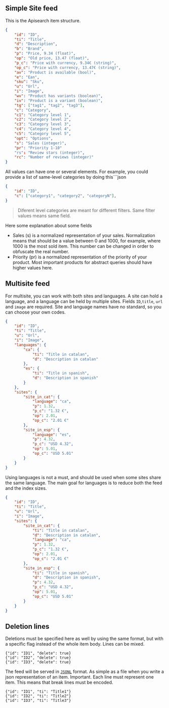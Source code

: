 ## Simple Site feed

This is the Apisearch item structure.

```json
{
    "id": "ID",
    "ti": "Title",
    "d": "Description",
    "b": "Brand",
    "p": "Price, 9.34 (float)",
    "op": "Old price, 13.47 (float)",
    "p_c": "Price with currency, 9.34€ (string)",
    "op_c": "Price with currency, 13.47€ (string)",
    "av": "Product is available (bool)",
    "e": "Ean",
    "sku": "Sku",
    "u": "Url",
    "i": "Image",
    "wv": "Product has variants (boolean)",
    "iv": "Product is a variant (boolean)",
    "tg": ["tag1", "tag2", "tag3"],
    "c": "Category",
    "c1": "Category level 1",
    "c2": "Category level 2",
    "c3": "Category level 3",
    "c4": "Category level 4",
    "c5": "Category level 5",
    "opt": "Options",
    "s": "Sales (integer)",
    "pr": "Priority 1-10"
    "rs": "Review stars (integer)",
    "rc": "Number of reviews (integer)"
}
```

All values can have one or several elements. For example, you could provide a list of same-level categories by doing this```json

```json
{
    "id": "ID",
    "c": ["category1", "category2", "categoryN"],
}
```

> Diferent level categories are meant for different filters. Same filter values means same field.

Here some explanation about some fields

- Sales (s) is a normalized representation of your sales. Normalization means that should be a value between 0 and 1000, for example, where 1000 is the most sold item. This number can be changed in order to obfuscate the real number.
- Priority (pr) is a normalized representation of the priority of your product. Most important products for abstract queries should have higher values here.

## Multisite feed

For multisite, you can work with both sites and languages. A site can hold a
language, and a language can be held by multiple sites. Fields `ID`,`title`,
`url` and `image` are required. Site and language names have no standard,
so you can choose your own codes.

```json
{
    "id": "ID",
    "ti": "Title",
    "u": "Url",
    "i": "Image",
    "languages": {
        "ca": {
            "ti": "Title in catalan",
            "d": "Description in catalan"
        },
        "es": {
            "ti": "Title in spanish",
            "d": "Description in spanish"
        }
    },
    "sites": {
        "site_in_cat": {
            "language": "ca",
            "p": 1.32,
            "p_c": "1.32 €",
            "op": 2.01,
            "op_c": "2.01 €"
        },
        "site_in_esp": {
            "language": "es",
            "p": 4.32,
            "p_c": "USD 4.32",
            "op": 5.01,
            "op_c": "USD 5.01"
        }
    }
}
```

Using languages is not a must, and should be used when some sites share the same
language. The main goal for languages is to reduce both the feed and the index
sizes.

```json
{
    "id": "ID",
    "ti": "Title",
    "u": "Url",
    "i": "Image",
    "sites": {
        "site_in_cat": {
            "ti": "Title in catalan",
            "d": "Description in catalan",
            "language": "ca",
            "p": 1.32,
            "p_c": "1.32 €",
            "op": 2.01,
            "op_c": "2.01 €"
        },
        "site_in_esp": {
            "ti": "Title in spanish",
            "d": "Description in spanish",
            "p": 4.32,
            "p_c": "USD 4.32",
            "op": 5.01,
            "op_c": "USD 5.01"
        }
    }
}
```

## Deletion lines

Deletions must be specified here as well by using the same format, but with a specific flag instead of the whole item body. Lines can be mixed.

```jsonl
{"id": "ID1", "delete": true}
{"id": "ID2", "delete": true}
{"id": "ID3", "delete": true}
```

The feed will be served in [`JSONL`](https://jsonlines.org) format. As simple as
a file when you write a json representation of an item. Important. Each line must represent one item. This means that break lines must be encoded.

```jsonl
{"id": "ID1", "ti": "Title1"}
{"id": "ID2", "ti": "Title2"}
{"id": "ID3", "ti": "Title3"}
```
